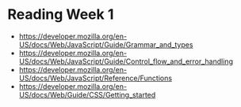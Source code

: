 # Reading Week 1

- https://developer.mozilla.org/en-US/docs/Web/JavaScript/Guide/Grammar_and_types
- https://developer.mozilla.org/en-US/docs/Web/JavaScript/Guide/Control_flow_and_error_handling
- https://developer.mozilla.org/en-US/docs/Web/JavaScript/Reference/Functions
- https://developer.mozilla.org/en-US/docs/Web/Guide/CSS/Getting_started
